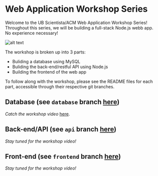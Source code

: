 # Web Application Workshop Series

Welcome to the UB Scientista/ACM Web Application Workshop Series! Throughout this series, we will be building a full-stack Node.js webb app. No experience necessary!
 
![alt text](https://scontent-lga3-1.xx.fbcdn.net/v/t31.0-8/17855593_1846125212292373_5381538853482017053_o.jpg?oh=1ffc62f2cf10d368667910a2d72d6e7d&oe=598087BB)

The workshop is broken up into 3 parts:

* Buliding a database using MySQL
* Buliding the back-end/restful API using Node.js
* Building the frontend of the web app

To follow along with the workshop, please see the README files for each part, accessible through their respective git branches.

## Database (see `database` branch [here](https://github.com/saintsantos/webapp_workshop_complete/tree/database))
_Catch the workshop video_ [here](https://www.youtube.com/watch?v=k3664W7165s).

## Back-end/API (see `api` branch [here](https://github.com/saintsantos/webapp_workshop_complete/tree/api))
_Stay tuned for the workshop video!_ 

## Front-end (see `frontend` branch [here](https://github.com/saintsantos/webapp_workshop_complete/tree/frontend/frontend))
_Stay tuned for the workshop video!_ 
